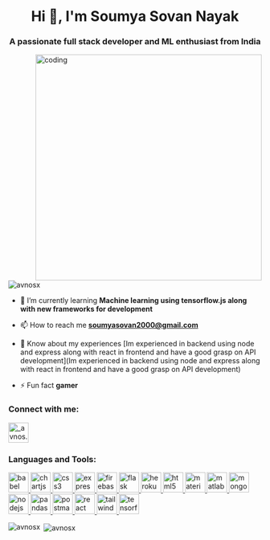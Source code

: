 <h1 align="center">Hi 👋, I'm Soumya Sovan Nayak</h1>
<h3 align="center">A passionate full stack developer and ML enthusiast from India</h3>
<img align="right" alt="coding" width="450" src="https://cdn.dribbble.com/users/1292677/screenshots/6139167/avento.gif">

<p align="left"> <img src="https://komarev.com/ghpvc/?username=avnosx&label=Profile%20views&color=0e75b6&style=flat" alt="avnosx" /> </p>

- 🌱 I’m currently learning **Machine learning using tensorflow.js along with new frameworks for development**

- 📫 How to reach me **soumyasovan2000@gmail.com**

- 📄 Know about my experiences [Im experienced in backend using node and express along with react in frontend and have a good grasp on API development](Im experienced in backend using node and express along with react in frontend and have a good grasp on API development)

- ⚡ Fun fact **gamer**

<h3 align="left">Connect with me:</h3>
<p align="left">
<a href="https://instagram.com/_avnos.x" target="blank"><img align="center" src="https://www.pngmart.com/files/13/Instagram-Logo-PNG-Image-1.png" alt="_avnos.x" height="40" width="40" /></a>
</p>

<h3 align="left">Languages and Tools:</h3>
<p align="left"> <a href="https://babeljs.io/" target="_blank" rel="noreferrer"> <img src="https://www.vectorlogo.zone/logos/babeljs/babeljs-icon.svg" alt="babel" width="40" height="40"/> </a> <a href="https://www.chartjs.org" target="_blank" rel="noreferrer"> <img src="https://www.chartjs.org/media/logo-title.svg" alt="chartjs" width="40" height="40"/> </a> <a href="https://www.w3schools.com/css/" target="_blank" rel="noreferrer"> <img src="https://th.bing.com/th/id/OIP.hG6v403fXEtFUUkC_PUq2QHaKt?pid=ImgDet&rs=1" alt="css3" width="40" height="40"/> </a> <a href="https://expressjs.com" target="_blank" rel="noreferrer"> <img src="https://th.bing.com/th/id/R.e6d82362f50c26c1b0e6186b99e18e3c?rik=ZkiNhqWudt2EYQ&riu=http%3a%2f%2f3.bp.blogspot.com%2f-PTty3CfTGnA%2fTpZOEjTQ_WI%2fAAAAAAAAAeo%2fKeKt_D5X2xo%2fs1600%2fjs.jpg&ehk=uLz7cG48BbXqyb7LS1GN3v3uFyOhkFlskPBBnFx4ryc%3d&risl=&pid=ImgRaw&r=0" alt="express" width="40" height="40"/> </a> <a href="https://firebase.google.com/" target="_blank" rel="noreferrer"> <img src="https://www.vectorlogo.zone/logos/firebase/firebase-icon.svg" alt="firebase" width="40" height="40"/> </a> <a href="https://flask.palletsprojects.com/" target="_blank" rel="noreferrer"> <img src="https://www.vectorlogo.zone/logos/pocoo_flask/pocoo_flask-icon.svg" alt="flask" width="40" height="40"/> </a> <a href="https://heroku.com" target="_blank" rel="noreferrer"> <img src="https://www.vectorlogo.zone/logos/heroku/heroku-icon.svg" alt="heroku" width="40" height="40"/> </a> <a href="https://www.w3.org/html/" target="_blank" rel="noreferrer"> <img src="https://cdn0.iconfinder.com/data/icons/social-network-9/50/22-1024.png" alt="html5" width="40" height="40"/> </a> <a href="https://materializecss.com/" target="_blank" rel="noreferrer"> <img src="https://th.bing.com/th/id/OIP.PEuMSKhjT0tmfKBunaInzgHaHa?pid=ImgDet&rs=1" alt="materialize" width="40" height="40"/> </a> <a href="https://www.mathworks.com/" target="_blank" rel="noreferrer"> <img src="https://upload.wikimedia.org/wikipedia/commons/2/21/Matlab_Logo.png" alt="matlab" width="40" height="40"/> </a> <a href="https://www.mongodb.com/" target="_blank" rel="noreferrer"> <img src="https://1000logos.net/wp-content/uploads/2020/08/MongoDB-Emblem.jpg" alt="mongodb" width="40" height="40"/> </a> <a href="https://nodejs.org" target="_blank" rel="noreferrer"> <img src="https://devlewis.github.io/Portfolio/images/node-icon-real.png" alt="nodejs" width="40" height="40"/> </a> <a href="https://pandas.pydata.org/" target="_blank" rel="noreferrer"> <img src="https://hg-map.fr/images/mes_images/Pandas_logo.png" alt="pandas" width="40" height="40"/> </a> <a href="https://postman.com" target="_blank" rel="noreferrer"> <img src="https://www.vectorlogo.zone/logos/getpostman/getpostman-icon.svg" alt="postman" width="40" height="40"/> </a> <a href="https://reactjs.org/" target="_blank" rel="noreferrer"> <img src="https://cdn.freebiesupply.com/logos/large/2x/react-1-logo-png-transparent.png" alt="react" width="40" height="40"/> </a> <a href="https://tailwindcss.com/" target="_blank" rel="noreferrer"> <img src="https://www.vectorlogo.zone/logos/tailwindcss/tailwindcss-icon.svg" alt="tailwind" width="40" height="40"/> </a> <a href="https://www.tensorflow.org" target="_blank" rel="noreferrer"> <img src="https://www.vectorlogo.zone/logos/tensorflow/tensorflow-icon.svg" alt="tensorflow" width="40" height="40"/> </a> </p>

<p><img align="left" src="https://github-readme-stats.vercel.app/api/top-langs?username=avnosx&show_icons=true&locale=en&layout=compact" alt="avnosx" /></p>

<p>&nbsp;<img align="center" src="https://github-readme-stats.vercel.app/api?username=avnosx&show_icons=true&locale=en" alt="avnosx" /></p>
